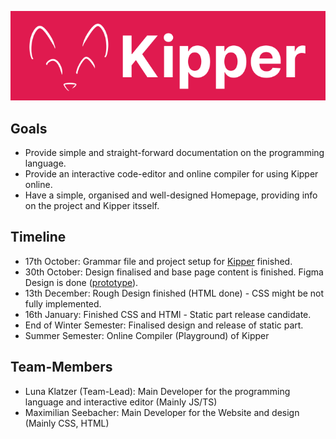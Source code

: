 ![](./src/img/Kipper-Logo-with-head.png)

## Goals

- Provide simple and straight-forward documentation on the programming language.
- Provide an interactive code-editor and online compiler for using Kipper online.
- Have a simple, organised and well-designed Homepage, providing info on the project and Kipper itsself.

## Timeline
- 17th October: Grammar file and project setup for [Kipper](https://github.com/Luna-Klatzer/Kipper) finished.
- 30th October: Design finalised and base page content is finished. Figma Design is done ([prototype](https://www.figma.com/proto/wpt1dHa6Y1NITO2sq0xdRX/Web-Layout?node-id=0%3A1)).
- 13th December: Rough Design finished (HTML done) - CSS might be not fully implemented.
- 16th January: Finished CSS and HTMl - Static part release candidate.
- End of Winter Semester: Finalised design and release of static part.
- Summer Semester: Online Compiler (Playground) of Kipper

## Team-Members

- Luna Klatzer (Team-Lead): Main Developer for the programming language and interactive editor (Mainly JS/TS)
- Maximilian Seebacher: Main Developer for the Website and design (Mainly CSS, HTML)
